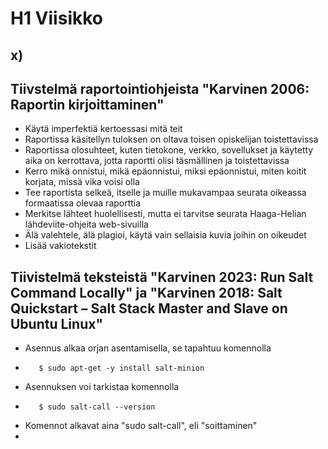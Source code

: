 # H1 Viisikko
## x)
## Tiivstelmä raportointiohjeista "Karvinen 2006: Raportin kirjoittaminen"
- Käytä imperfektiä kertoessasi mitä teit
- Raportissa käsitellyn tuloksen on oltava toisen opiskelijan toistettavissa
- Raportissa olosuhteet, kuten tietokone, verkko, sovellukset ja käytetty aika on kerrottava, jotta raportti olisi täsmällinen ja toistettavissa
- Kerro mikä onnistui, mikä epäonnistui, miksi epäonnistui, miten koitit korjata, missä vika voisi olla
- Tee raportista selkeä, itselle ja muille mukavampaa seurata oikeassa formaatissa olevaa raporttia
- Merkitse lähteet huolellisesti, mutta ei tarvitse seurata Haaga-Helian lähdeviite-ohjeita web-sivuilla
- Älä valehtele, älä plagioi, käytä vain sellaisia kuvia joihin on oikeudet
- Lisää vakiotekstit
## Tiivistelmä teksteistä "Karvinen 2023: Run Salt Command Locally" ja "Karvinen 2018: Salt Quickstart – Salt Stack Master and Slave on Ubuntu Linux" 
- Asennus alkaa orjan asentamisella, se tapahtuu komennolla
-        $ sudo apt-get -y install salt-minion
- Asennuksen voi tarkistaa komennolla
-        $ sudo salt-call --version 
- Komennot alkavat aina "sudo salt-call", eli "soittaminen"
- 

